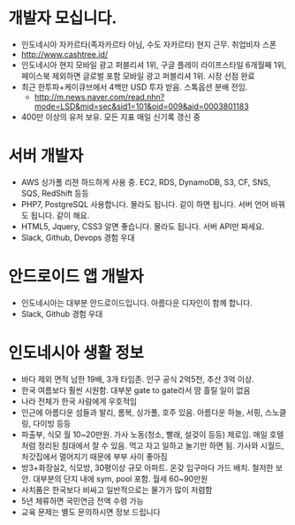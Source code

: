 # 개발자 모십니다.
- 인도네시아 자카르타(족자카르타 아님, 수도 자카르타) 현지 근무. 취업비자 스폰
- http://www.cashtree.id/
- 인도네시아 현지 모바일 광고 퍼블리셔 1위, 구글 플레이 라이프스타일 6개월째 1위, 페이스북 제외하면 글로벌 포함 모바일 광고 퍼블리셔 1위. 시장 선점 완료
- 최근 한투파+케이큐브에서 4백만 USD 투자 받음. 스톡옵션 분배 전임.
  - http://m.news.naver.com/read.nhn?mode=LSD&mid=sec&sid1=101&oid=009&aid=0003801183
- 400만 이상의 유저 보유. 모든 지표 매일 신기록 갱신 중

# 서버 개발자
- AWS 싱가폴 리젼 하드하게 사용 중. EC2, RDS, DynamoDB, S3, CF, SNS, SQS, RedShift 등등
- PHP7, PostgreSQL 사용합니다. 몰라도 됩니다. 같이 하면 됩니다. 서버 언어 바꿔도 됩니다. 같이 해요.
- HTML5, Jquery, CSS3 알면 좋습니다. 몰라도 됩니다. 서버 API만 짜세요.
- Slack, Github, Devops 경험 우대

# 안드로이드 앱 개발자
- 인도네시아는 대부분 안드로이드입니다. 아름다운 디자인이 함께 합니다.
- Slack, Github 경험 우대

# 인도네시아 생활 정보
- 바다 제외 면적 남한 19배, 3개 타임존. 인구 공식 2억5천, 추산 3억 이상.
- 한국 여름보다 훨씬 시원함. 대부분 gate to gate라서 땀 흘릴 일이 없음
- 나라 전체가 한국 사람에게 우호적임
- 인근에 아름다운 섬들과 발리, 롬복, 싱가폴, 호주 있음. 아름다운 하늘, 서핑, 스노클링, 다이빙 등등
- 파출부, 식모 월 10~20만원. 가사 노동(청소, 빨래, 설겆이 등등) 제로임. 매일 호텔처럼 정리된 침대에서 잘 수 있음. 먹고 자고 일하고 놀기만 하면 됨. 가사와 시월드, 처갓집에서 멀어지기 때문에 부부 사이 좋아짐
- 방3+화장실2, 식모방, 30평이상 규모 아파트. 온갖 입구마다 가드 배치. 철저한 보안. 대부분의 단지 내에 sym, pool 포함. 월세 60~90만원
- 사치품은 한국보다 비싸고 일반적으로는 물가가 많이 저렴함
- 5년 체류하면 국민연금 전액 수령 가능
- 교육 문제는 별도 문의하시면 정보 드립니다
